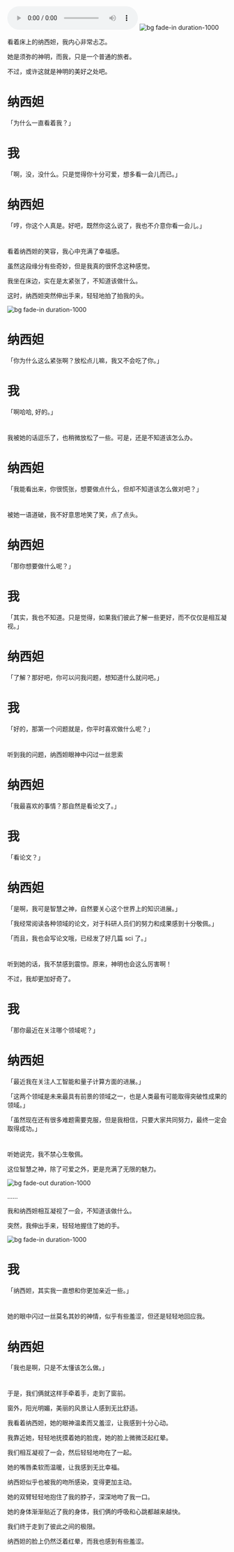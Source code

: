 ![bgm][bgm-flower]
![bg fade-in duration-1000][bg-1]

看着床上的纳西妲，我内心非常忐忑。

她是须弥的神明，而我，只是一个普通的旅者。

不过，或许这就是神明的美好之处吧。

# 纳西妲

「为什么一直看着我？」

# 我

「啊，没，没什么。只是觉得你十分可爱，想多看一会儿而已。」

# 纳西妲

「哼，你这个人真是。好吧，既然你这么说了，我也不介意你看一会儿。」

#

看着纳西妲的笑容，我心中充满了幸福感。

虽然这段缘分有些奇妙，但是我真的很怀念这种感觉。

我坐在床边，实在是太紧张了，不知道该做什么。

这时，纳西妲突然伸出手来，轻轻地拍了拍我的头。

![bg fade-in duration-1000][bg-2]

# 纳西妲

「你为什么这么紧张啊？放松点儿嘛，我又不会吃了你。」

# 我

「啊哈哈, 好的。」

#

我被她的话逗乐了，也稍微放松了一些。可是，还是不知道该怎么办。

# 纳西妲

「我能看出来，你很慌张，想要做点什么，但却不知道该怎么做对吧？」

#

被她一语道破，我不好意思地笑了笑，点了点头。

# 纳西妲

「那你想要做什么呢？」

# 我

「其实，我也不知道。只是觉得，如果我们彼此了解一些更好，而不仅仅是相互凝视。」

# 纳西妲

「了解？那好吧，你可以问我问题，想知道什么就问吧。」

# 我

「好的，那第一个问题就是，你平时喜欢做什么呢？」

#

听到我的问题，纳西妲眼神中闪过一丝思索

# 纳西妲

「我最喜欢的事情？那自然是看论文了。」

# 我

「看论文？」

# 纳西妲

「是啊，我可是智慧之神，自然要关心这个世界上的知识进展。」

「我经常阅读各种领域的论文，对于科研人员们的努力和成果感到十分敬佩。」

「而且，我也会写论文哦，已经发了好几篇 sci 了。」

#

听到她的话，我不禁感到震惊。原来，神明也会这么厉害啊！

不过，我却更加好奇了。

# 我

「那你最近在关注哪个领域呢？」

# 纳西妲

「最近我在关注人工智能和量子计算方面的进展。」

「这两个领域是未来最具有前景的领域之一，也是人类最有可能取得突破性成果的领域。」

「虽然现在还有很多难题需要克服，但是我相信，只要大家共同努力，最终一定会取得成功。」

#

听她说完，我不禁心生敬佩。

这位智慧之神，除了可爱之外，更是充满了无限的魅力。

![bg fade-out duration-1000][bg-2]

……

我和纳西妲相互凝视了一会，不知道该做什么。

突然，我伸出手来，轻轻地握住了她的手。

![bg fade-in duration-1000][bg-3]

# 我

「纳西妲，其实我一直想和你更加亲近一些。」

#

她的眼中闪过一丝莫名其妙的神情，似乎有些羞涩，但还是轻轻地回应我。

# 纳西妲

「我也是啊，只是不太懂该怎么做。」

#

于是，我们俩就这样手牵着手，走到了窗前。

窗外，阳光明媚，美丽的风景让人感到无比舒适。

我看着纳西妲，她的眼神温柔而又羞涩，让我感到十分心动。

我靠近她，轻轻地抚摸着她的脸庞，她的脸上微微泛起红晕。

我们相互凝视了一会，然后轻轻地吻在了一起。

她的嘴唇柔软而温暖，让我感到无比幸福。

纳西妲似乎也被我的吻所感染，变得更加主动。

她的双臂轻轻地抱住了我的脖子，深深地吻了我一口。

她的身体渐渐贴近了我的身体，我们俩的呼吸和心跳都越来越快。

我们终于走到了彼此之间的极限。

纳西妲的脸上仍然泛着红晕，而我也感到有些羞涩。

[bg-1]: ../assets/images/background/bg-1.png "cover top to-bottom"
[bg-2]: ../assets/images/background/bg-2.png "cover top to-bottom"
[bg-3]: ../assets/images/background/bg-3.png "cover top to-bottom"
[bgm-flower]: ../assets/audio/music/flower.mp3
